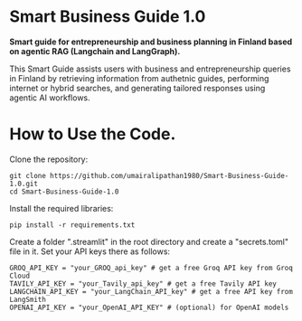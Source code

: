 # Smart Business Guide 1.0
**Smart guide for entrepreneurship and business planning in Finland based on agentic RAG (Langchain and LangGraph).**   

This Smart Guide assists users with business and entrepreneurship queries in Finland by retrieving information from authetnic guides, performing internet or hybrid searches, and generating tailored responses using agentic AI workflows.

# How to Use the Code.
Clone the repository:
   ```
   git clone https://github.com/umairalipathan1980/Smart-Business-Guide-1.0.git
   cd Smart-Business-Guide-1.0
   ```
Install the required libraries:
   ```
   pip install -r requirements.txt
   ```
Create a folder ".streamlit" in the root directory and create a "secrets.toml" file in it. Set your API keys there as follows:
   ```
   GROQ_API_KEY = "your_GROQ_api_key" # get a free Groq API key from Groq Cloud
   TAVILY_API_KEY = "your_Tavily_api_key" # get a free Tavily API key
   LANGCHAIN_API_KEY = "your_LangChain_API_key" # get a free API key from LangSmith
   OPENAI_API_KEY = "your_OpenAI_API_KEY" # (optional) for OpenAI models
   ```
